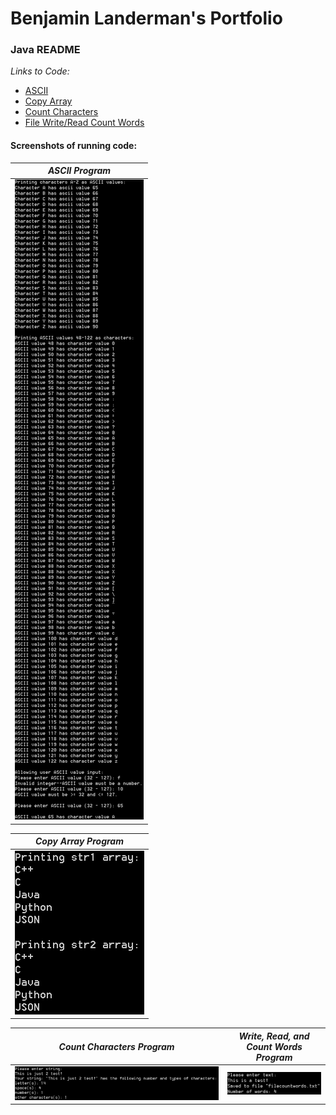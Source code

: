 # Benjamin Landerman's Portfolio

### Java README

*Links to Code:*
- [ASCII](java/ascii.java "Ascii Program")
- [Copy Array](java/copyArray.java "Copy Array Program")
- [Count Characters](java/countCharacters.java "Count Characters Program")
- [File Write/Read Count Words](java/fileWriteReadCountWords.java "Write, Read, and Count Words Program")

#### Screenshots of running code:
| *ASCII Program*                               |
|:---------------------------------------------:|
|![ASCII](img/ascii.png)                        |

| *Copy Array Program*                          |
|:---------------------------------------------:|
|![Copy Array](img/copyArray.png)               |


| *Count Characters Program*                    | *Write, Read, and Count Words Program*        |
|:---------------------------------------------:|:---------------------------------------------:|
|![Count Characters](img/countCharacters.png)   |![Write, Read, Count](img/fileWriteReadCountWords.png)|
